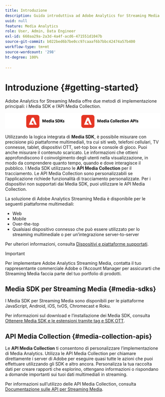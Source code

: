 ```yaml
---
title: Introduzione
description: Guida introduttiva ad Adobe Analytics for Streaming Media.
uuid: null
feature: Media Analytics
role: User, Admin, Data Engineer
exl-id: 660aa29a-2a3d-4a4f-acd6-471551d1047b
source-git-commit: b022bed6b7be0cc97caaaf6b7bbc42474a57b400
workflow-type: tm+mt
source-wordcount: '298'
ht-degree: 100%

---
```


# Introduzione {#getting-started}

Adobe Analytics for Streaming Media offre due metodi di implementazione principali: i Media SDK e l’API Media Collection.

![metodi](assets/getting-started2.png)

Utilizzando la logica integrata di **Media SDK**, è possibile misurare con precisione più piattaforme multimediali, tra cui siti web, telefoni cellulari, TV connesse, tablet, dispositivi OTT, set-top box e console di gioco. Puoi anche misurare il contenuto scaricato. Le informazioni che ottieni approfondiscono il coinvolgimento degli utenti nella visualizzazione, in modo da comprendere quanto tempo, quando e dove interagisce il pubblico. I Media SDK utilizzano le **API Media Collection** per il tracciamento. Le API Media Collection sono personalizzabili se l’applicazione richiede funzionalità di tracciamento personalizzate. Per i dispositivi non supportati dai Media SDK, puoi utilizzare le API Media Collection.

La soluzione di Adobe Analytics Streaming Media è disponibile per le seguenti piattaforme multimediali:

* Web
* Mobile
* Over-the-top
* Qualsiasi dispositivo connesso che può essere utilizzato per lo streaming multimediale o per un’integrazione server-to-server

Per ulteriori informazioni, consulta [Dispositivi e piattaforme supportati](/help/getting-started/supported-devices.md).

>[!IMPORTANT]
>
>Per implementare Adobe Analytics Streaming Media, contatta il tuo rappresentante commerciale Adobe o l’Account Manager per assicurarti che Streaming Media faccia parte del tuo portfolio di prodotti.

## Media SDK per Streaming Media {#media-sdks}

I Media SDK per Streaming Media sono disponibili per le piattaforme JavaScript, Android, iOS, tvOS, Chromecast e Roku.

Per informazioni sul download e l’installazione dei Media SDK, consulta [Ottenere Media SDK e le estensioni tramite tag e SDK OTT](/help/getting-started/download-sdks.md).


## API Media Collection {#media-collection-apis}

Le **API Media Collection** ti consentono di personalizzare l’implementazione di Media Analytics. Utilizza le API Media Collection per chiamare direttamente i server di Adobe per eseguire quasi tutte le azioni che puoi effettuare utilizzando gli SDK e altro ancora. Personalizza la tua raccolta dati per creare rapporti che esplorino, ottengano informazioni o rispondano a domande importanti sui tuoi dati multimediali in streaming.

Per informazioni sull’utilizzo delle API Media Collection, consulta [Documentazione sulle API per Streaming Media](/help/implementation/media-collection-api/mc-api-overview.md).
